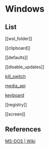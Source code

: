# Windows

## List

[[wsl_folder]]

[[clipboard]]

[[defaults]]

[[disable_updates]]

[kill_switch](kill_switch.md)

[media_api](os/windows/media_api.md)

[keyboard](os/windows/keyboard.md)

[[registry]]

[[screen]]


## References

[MS-DOS | Wiki](https://en.wikipedia.org/wiki/MS-DOS)
